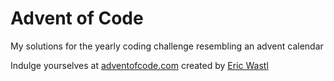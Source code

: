 # Advent of Code

My solutions for the yearly coding challenge resembling an advent calendar

Indulge yourselves at [adventofcode.com](https://adventofcode.com/about) created by [Eric Wastl](http://was.tl/)

